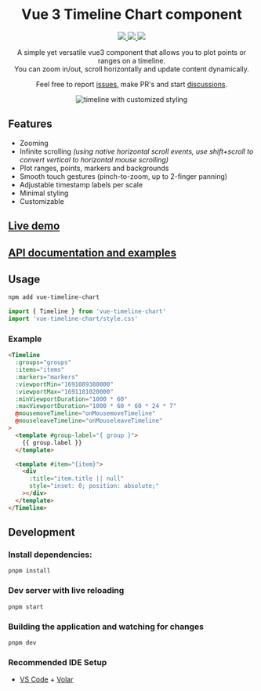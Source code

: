 <h1 align="center">
  Vue 3 Timeline Chart component
</h1>
<p align="center">
  <a href="https://github.com/laurens94/vue-timeline-chart" target="_blank">
    <img src="https://img.shields.io/github/v/release/laurens94/vue-timeline-chart">
  </a>
  <a href="https://www.npmjs.com/package/vue-timeline-chart">
    <img src="https://img.shields.io/npm/v/vue-timeline-chart">
  </a>
  <a href="https://www.npmjs.com/package/vue-timeline-chart">
    <img src="https://img.shields.io/bundlephobia/min/vue-timeline-chart">
  </a>
<p>

<p align="center">
  A simple yet versatile vue3 component that allows you to plot points or ranges on a timeline.<br>
  You can zoom in/out, scroll horizontally and update content dynamically.
<p>

<p align="center">
  Feel free to report <a href="https://github.com/laurens94/vue-timeline-chart/issues/new">issues</a>, make PR's and start <a href="https://github.com/laurens94/vue-timeline-chart/discussions/new/choose">discussions</a>.
<p>

<p align="center">
  <img src="https://github.com/user-attachments/assets/0164911c-2178-4f92-acca-a92df1371448" alt="timeline with customized styling">
</p>

## Features

- Zooming
- Infinite scrolling _(using native horizontal scroll events, use shift+scroll to convert vertical to horizontal mouse scrolling)_
- Plot ranges, points, markers and backgrounds
- Smooth touch gestures (pinch-to-zoom, up to 2-finger panning)
- Adjustable timestamp labels per scale
- Minimal styling
- Customizable

## [Live demo](https://laurens94.github.io/vue-timeline-chart/examples/basic-example.html)

## [API documentation and examples](https://laurens94.github.io/vue-timeline-chart/reference/props.html)

## Usage

```sh
npm add vue-timeline-chart
```

```ts
import { Timeline } from 'vue-timeline-chart'
import 'vue-timeline-chart/style.css'
```

### Example
```html
<Timeline
  :groups="groups"
  :items="items"
  :markers="markers"
  :viewportMin="1691089380000"
  :viewportMax="1691101020000"
  :minViewportDuration="1000 * 60"
  :maxViewportDuration="1000 * 60 * 60 * 24 * 7"
  @mousemoveTimeline="onMousemoveTimeline"
  @mouseleaveTimeline="onMouseleaveTimeline"
>
  <template #group-label="{ group }">
    {{ group.label }}
  </template>

  <template #item="{item}">
    <div
      :title="item.title || null"
      style="inset: 0; position: absolute;"
    ></div>
  </template>
</Timeline>
```

## Development

### Install dependencies:
```
pnpm install
```

### Dev server with live reloading
```
pnpm start
```

### Building the application and watching for changes
```
pnpm dev
```

### Recommended IDE Setup

- [VS Code](https://code.visualstudio.com/) + [Volar](https://marketplace.visualstudio.com/items?itemName=Vue.volar)
